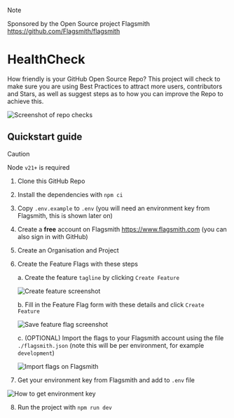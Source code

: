 > [!NOTE]
> Sponsored by the Open Source project Flagsmith https://github.com/Flagsmith/flagsmith

# HealthCheck

How friendly is your GitHub Open Source Repo? This project will check to make sure you are using Best Practices to attract more users, contributors and Stars, as well as suggest steps as to how you can improve the Repo to achieve this.

![Screenshot of repo checks](https://github.com/EddieHubCommunity/HealthCheck/assets/624760/c0141419-807f-4b3c-a548-d6e8e0e7aebf)

## Quickstart guide

> [!CAUTION]
> Node `v21+` is required 

1. Clone this GitHub Repo
2. Install the dependencies with `npm ci`
3. Copy `.env.example` to `.env` (you will need an environment key from Flagsmith, this is shown later on)
4. Create a **free** account on Flagsmith https://www.flagsmith.com (you can also sign in with GitHub)
5. Create an Organisation and Project
6. Create the Feature Flags with these steps

   a. Create the feature `tagline` by clicking `Create Feature`

   ![Create feature screenshot](https://github.com/EddieHubCommunity/HealthCheck/assets/624760/20bcf62c-a4be-487c-80ee-f5d39bcafde6)

   b. Fill in the Feature Flag form with these details and click `Create Feature`

   ![Save feature flag screenshot](https://github.com/EddieHubCommunity/HealthCheck/assets/624760/f0399aae-2b2f-4e47-83e2-9d3d21797a42)

   c. (OPTIONAL) Import the flags to your Flagsmith account using the file `./flagsmith.json` (note this will be per environment, for example `development`)

   ![Import flags on Flagsmith](https://github.com/user-attachments/assets/825525e2-11ec-48a5-9c89-a45353142c29)

7. Get your environment key from Flagsmith and add to `.env` file

![How to get environment key](https://github.com/EddieHubCommunity/HealthCheck/assets/624760/0fb56934-2d27-486a-9859-365672771407)

8. Run the project with `npm run dev`
